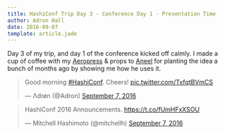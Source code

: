 ```yaml
---
title: HashiConf Trip Day 3 - Conference Day 1 - Presentation Time
author: Adron Hall
date: 2016-09-07
template: article.jade
---
```

Day 3 of my trip, and day 1 of the conference kicked off calmly. I made a cup of coffee with my [Aeropress](http://www.aerobie.com/product/aeropress/) & props to [Aneel](https://twitter.com/aneel) for planting the idea a bunch of months ago by showing me how he uses it.

<blockquote class="twitter-tweet" data-lang="en"><p lang="en" dir="ltr">Good morning <a href="https://twitter.com/hashtag/HashiConf?src=hash">#HashiConf</a>. Cheers! <a href="https://t.co/TxfqtBVmCS">pic.twitter.com/TxfqtBVmCS</a></p>&mdash; Λdrøn (@Adron) <a href="https://twitter.com/Adron/status/773545481704124417">September 7, 2016</a></blockquote>
<script async src="//platform.twitter.com/widgets.js" charset="utf-8"></script>



<span class="more"></span>

<blockquote class="twitter-tweet" data-lang="en"><p lang="en" dir="ltr">HashiConf 2016 Announcements. <a href="https://t.co/fUmHFxXSOU">https://t.co/fUmHFxXSOU</a></p>&mdash; Mitchell Hashimoto (@mitchellh) <a href="https://twitter.com/mitchellh/status/773578346231832576">September 7, 2016</a></blockquote>
<script async src="//platform.twitter.com/widgets.js" charset="utf-8"></script>
